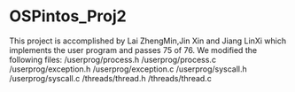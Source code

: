 # OSPintos_Proj2
This project is accomplished by Lai ZhengMin,Jin Xin and Jiang LinXi which implements the user program and passes 75 of 76.
We modified the following files:
/userprog/process.h
/userprog/process.c
/userprog/exception.h
/userprog/exception.c
/userprog/syscall.h
/userprog/syscall.c
/threads/thread.h
/threads/thread.c
